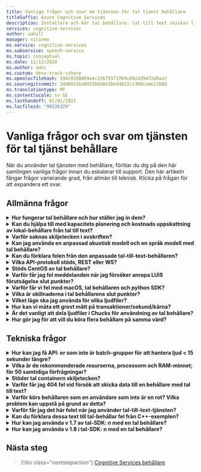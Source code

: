 ```yaml
---
title: Vanliga frågor och svar om tjänsten för tal tjänst behållare
titleSuffix: Azure Cognitive Services
description: Installera och kör tal behållare. tal till text skickar ljud strömmar till text i real tid som dina program, verktyg eller enheter kan använda eller Visa. Text till tal konverterar inmatad text till mänskligt syntetiskt tal.
services: cognitive-services
author: aahill
manager: nitinme
ms.service: cognitive-services
ms.subservice: speech-service
ms.topic: conceptual
ms.date: 11/12/2020
ms.author: aahi
ms.custom: devx-track-csharp
ms.openlocfilehash: 59429358469e4c236755f37b9c992439472d9aa7
ms.sourcegitcommit: 2dd0932ba9925b6d8e3be34822cc389cade21b0d
ms.translationtype: MT
ms.contentlocale: sv-SE
ms.lasthandoff: 02/01/2021
ms.locfileid: "99226329"
---
```

# <a name="speech-service-containers-frequently-asked-questions-faq"></a>Vanliga frågor och svar om tjänsten för tal tjänst behållare

När du använder tal tjänsten med behållare, förlitar du dig på den här samlingen vanliga frågor innan du eskalerar till support. Den här artikeln fångar frågor varierande grad, från allmän till teknisk. Klicka på frågan för att expandera ett svar.

## <a name="general-questions"></a>Allmänna frågor

<details>
<summary>
<b>Hur fungerar tal behållare och hur ställer jag in dem?</b>
</summary>

**Svar:** När du ställer in produktions klustret finns det flera saker att tänka på. För det första måste du konfigurera ett enskilt språk, flera behållare på samma dator, inte vara ett stort problem. Om det uppstår problem kan det vara ett maskin varu problem – så vi skulle först titta på resursen, det vill säga. Specifikationer för processor och minne.

Ta en stund, `ja-JP` behållare och den senaste modellen. Den akustiska modellen är den mest krävande delen av processor, medan språk modellen kräver mest minne. När vi har förbrukat användningen tar det cirka 0,6 CPU-kärnor för att bearbeta en enda tal-till-text-begäran när ljudet flödar i real tid (som från mikrofonen). Om du matar in ljud snabbare än i real tid (t. ex. från en fil) kan användningen vara dubbel (1,2 x kärnor). Under tiden är minnet som anges nedan operativ minne för avkodning av tal. Den tar *inte* hänsyn till den faktiska fulla storleken på språk modellen, som kommer att finnas i fil-cachen. För det här `ja-JP` är ytterligare 2 GB. för `en-US` , kan det vara mer (6-7 GB).

Om du har en dator där minnet är begränsade och du försöker distribuera flera språk, är det möjligt att filcachen är full och att operativ systemet tvingas att placera modeller i och ut. För en pågående avskrift, som kan vara katastrofal, och kan leda till långsammare och andra prestanda konsekvenser.

Dessutom förpaketerar vi körbara filer för datorer med instruktions uppsättningen [Avancerad Vector-anknytning (AVX2)](speech-container-howto.md#advanced-vector-extension-support) . En dator med AVX512-instruktionen kräver kodgenerering för det målet och start 10-behållare för 10 språk kan tillfälligt ha slut på processor kraft. Ett meddelande som det här visas i Docker-loggarna:

```console
2020-01-16 16:46:54.981118943 
[W:onnxruntime:Default, tvm_utils.cc:276 LoadTVMPackedFuncFromCache]
Cannot find Scan4_llvm__mcpu_skylake_avx512 in cache, using JIT...
```

Du kan ange antalet avkodare som du vill ha i en *enda* behållare med hjälp av `DECODER MAX_COUNT` variabeln. Vi bör därför börja med SKU (CPU/minne) och vi kan föreslå hur du får ut så mycket som möjligt. En bra utgångs punkt refererar till de rekommenderade värd datorernas resurs specifikationer.

<br>
</details>

<details>
<summary>
<b>Kan du hjälpa till med kapacitets planering och kostnads uppskattning av lokal-behållare från tal till text?</b>
</summary>

**Svar:** För container kapacitet i batch-bearbetnings läge kan varje avkodare hantera 2-3x i real tid, med två processor kärnor, för ett enda igenkännings resultat. Vi rekommenderar inte att du behåller fler än två samtidiga igenkänningar per behållar instans, men rekommenderar att du kör fler instanser av behållare för Tillförlitlighets-/tillgänglighets skäl, bakom en belastningsutjämnare.

Även om vi kan ha varje behållar instans som körs med fler avkodare. Vi kan till exempel konfigurera 7 avkodare per behållar instans på en åtta kärnor (på mer än 2x var), vilket ger 15x-genomflöde. Det finns en param `DECODER_MAX_COUNT` som är medveten om. För det extrema fallet uppstår Tillförlitlighets-och latens problem, och data flödet ökade avsevärt. För en mikrofon kommer den att vara i 1x real tid. Den övergripande användningen bör vara på ungefär en kärna för en enda igenkänning.

För scenario för bearbetning av 1 K timmar/dag i batchbearbetnings läge kan tre virtuella datorer hantera dem inom 24 timmar men inte garanterade. För att hantera insamling av insamlade dagar, redundans, uppdatering och för att ange lägsta säkerhets kopiering/BCP, rekommenderar vi 4-5 datorer i stället för 3 per kluster och med 2 kluster.

För maskin vara använder vi standard Azure VM `DS13_v2` som en referens (varje kärna måste vara 2,6 GHz eller bättre, med AVX2-instruktions uppsättningen aktive rad).

| Instans  | vCPU (s) | RAM    | Temp-lagring | Betala per användning med AHB | 1 års reserv med AHB (besparingar) | tre år reserverat med AHB (besparingar) |
|-----------|---------|--------|--------------|------------------------|-------------------------------------|--------------------------------------|
| `DS13 v2` | 8       | 56 GiB | 112 GiB      | $0.598/timme            | $0.3528/timme (~ 41%)                 | $0.2333/timme (~ 61%)                  |

Baserat på design referensen (två kluster på 5 virtuella datorer för att hantera 1 K timmar/dag ljud grupps bearbetning), blir 1 års maskin varu kostnad:

> 2 (kluster) * 5 (virtuella datorer per kluster) * $0.3528/timme * 365 (dagar) * 24 (timmar) = $31K/år

Vid mappning till en fysisk dator är en allmän uppskattning 1 vCPU = 1 fysisk processor kärna. I verkligheten är 1vCPU mer kraftfullare än en enda kärna.

För lokal kommer alla dessa ytterligare faktorer att komma i spel:

- På vilken typ den fysiska processorn är och hur många kärnor det är
- Hur många processorer som körs tillsammans i samma ruta/dator
- Hur virtuella datorer konfigureras
- Hur Hyper-Threading och multi-threading används
- Hur minnet delas
- Operativ systemet, osv.

Normalt är det inte lika bra som i Azure-miljön. När jag överväger andra kostnader är det en säker uppskattning som är 10 fysiska processor kärnor = 8 Azure-vCPU. Även om populära processorer bara har åtta kärnor. Med lokal distribution är kostnaden högre än att använda virtuella Azure-datorer. Överväg också avskrivnings takten.

Service kostnaden är samma som online tjänsten: $1/timme för tal till text. Tal service kostnaden är:

> $1 * 1000 * 365 = $365K

De underhålls kostnader som betalas ut till Microsoft beror på tjänst nivå och innehåll i tjänsten. Den är olika från $29.99/månad för grundläggande nivå till hundratals tusen om tjänsten är inblandad. Ett grovt tal är $300/timme för service/kvarhållning. Kostnad för personer ingår inte. Andra infrastruktur kostnader (till exempel lagring, nätverk och belastnings utjämning) ingår inte.

<br>
</details>

<details>
<summary>
<b>Varför saknas skiljetecken i avskriften?</b>
</summary>

**Svar:** `speech_recognition_language=<YOUR_LANGUAGE>` Ska konfigureras explicit i begäran om de använder en kol-klient.

Exempel:

```python
if not recognize_once(
    speechsdk.SpeechRecognizer(
        speech_config=speechsdk.SpeechConfig(
            endpoint=template.format("interactive"),
            speech_recognition_language="ja-JP"),
            audio_config=audio_config)):

    print("Failed interactive endpoint")
    exit(1)
```
Här är utdata:

```cmd
RECOGNIZED: SpeechRecognitionResult(
    result_id=2111117c8700404a84f521b7b805c4e7, 
    text="まだ早いまだ早いは猫である名前はまだないどこで生まれたかとんと見当を検討をなつかぬ。
    何でも薄暗いじめじめした所でながら泣いていた事だけは記憶している。
    まだは今ここで初めて人間と言うものを見た。
    しかも後で聞くと、それは書生という人間中で一番同額同額。",
    reason=ResultReason.RecognizedSpeech)
```

<br>
</details>

<details>
<summary>
<b>Kan jag använda en anpassad akustisk modell och en språk modell med tal behållare?</b>
</summary>

Vi kan för närvarande bara skicka ett modell-ID, antingen en anpassad språk modell eller en anpassad akustisk modell.

**Svar:** Beslutet att *inte* stödja både akustiska och språk modeller gjordes samtidigt. Detta gäller även tills en enhetlig identifierare har skapats för att minska API-avbrott. Därför stöds det tyvärr inte just nu.

<br>
</details>

<details>
<summary>
<b>Kan du förklara felen från den anpassade tal-till-text-behållaren?</b>
</summary>

**Fel 1:**

```cmd
Failed to fetch manifest: Status: 400 Bad Request Body:
{
    "code": "InvalidModel",
    "message": "The specified model is not supported for endpoint manifests."
}
```

**Svar 1:** Om du har utbildning med den senaste anpassade modellen stöder vi för närvarande inte det. Om du tränar med en äldre version bör det vara möjligt att använda. Vi arbetar fortfarande med att stödja de senaste versionerna.

I stort sett stöder inte de anpassade behållarna Halide eller ONNX akustiska akustiska modeller (som är standard i den anpassade utbildnings portalen). Detta beror på att anpassade modeller inte krypteras och att vi inte vill exponera ONNX-modeller, men språk modeller är fina. Kunden måste uttryckligen välja en äldre icke-ONNX modell för anpassad utbildning. Noggrannhet kommer inte att påverkas. Modell storleken kan vara större (med 100 MB).

> Support modell > 20190220 (v 4.5 Unified)

**Fel 2:**

```cmd
HTTPAPI result code = HTTPAPI_OK.
HTTP status code = 400.
Reason:  Synthesis failed.
StatusCode: InvalidArgument,
Details: Voice does not match.
```

**Svar 2:** Du måste ange rätt röst namn i begäran, vilket är Skift läges känsligt. Läs den fullständiga tjänst namns mappningen.

**Fel 3:**

```json
{
    "code": "InvalidProductId",
    "message": "The subscription SKU \"CognitiveServices.S0\" is not supported in this service instance."
}
```

**Svar 3:** Du Reed för att skapa en tal resurs, inte en Cognitive Services-resurs.


<br>
</details>

<details>
<summary>
<b>Vilka API-protokoll stöds, REST eller WS?</b>
</summary>

**Svar:** För tal-till-text-och anpassade tal-till-text-behållare stöder vi för närvarande endast WebSocket-baserat protokoll. SDK: n stöder bara anrop i WS men inte REST. Det finns en plan för att lägga till REST-support, men inte ETA för tillfället. Läs alltid den officiella dokumentationen i [fråga förutsägelse-slutpunkter](speech-container-howto.md#query-the-containers-prediction-endpoint).

<br>
</details>

<details>
<summary>
<b>Stöds CentOS av tal behållare?</b>
</summary>

**Svar:** CentOS 7 stöds inte av python SDK än, även om Ubuntu 19,04 inte stöds.

Python Speech SDK-paketet är tillgängligt för dessa operativsystem:
- **Windows** -x64 och x86
- **Mac** -MacOS X version 10,12 eller senare
- **Linux** -Ubuntu 16,04, Ubuntu 18,04, Debian 9 på x64

Mer information om installations miljön finns i [installations programmet för python-plattformen](quickstarts/setup-platform.md?pivots=programming-language-python). Ubuntu 18,04 är nu den rekommenderade versionen.

<br>
</details>

<details>
<summary>
<b>Varför får jag fel meddelanden när jag försöker anropa LUIS förutsägelse slut punkter?</b>
</summary>

Jag använder LUIS-behållaren i en IoT Edge distribution och försöker anropa LUIS förutsägelse-slutpunkten från en annan behållare. LUIS-behållaren lyssnar på port 5001 och den URL jag använder är följande:

```csharp
var luisEndpoint =
    $"ws://192.168.1.91:5001/luis/prediction/v3.0/apps/{luisAppId}/slots/production/predict";
var config = SpeechConfig.FromEndpoint(new Uri(luisEndpoint));
```

Felet jag får är:

```cmd
WebSocket Upgrade failed with HTTP status code: 404 SessionId: 3cfe2509ef4e49919e594abf639ccfeb
```

Jag ser begäran i LUIS-behållar loggarna och meddelandet som säger:

```cmd
The request path /luis//predict" does not match a supported file type.
```

Vad betyder detta? Vad saknas? Jag följer exemplet på tal-SDK: n [här](https://github.com/Azure-Samples/cognitive-services-speech-sdk). Scenariot är att vi identifierar ljudet direkt från PC-mikrofonen och försöker bestämma avsikten, baserat på LUIS-appen vi tränade. Det exempel jag länkade till gör exakt det. Och fungerar bra med den molnbaserade tjänsten LUIS. Genom att använda tal-SDK verkade du spara oss från att behöva göra ett separat explicit anrop till API: et för tal till text och sedan ett andra anrop till LUIS.

Allt jag försöker göra är att byta från scenariot med att använda LUIS i molnet för att använda LUIS-behållaren. Jag kan inte tänka på om tal-SDK fungerar för en sådan, men det fungerar inte för det andra.

**Svar:** Tal-SDK bör inte användas mot en LUIS-behållare. För att använda LUIS-behållaren ska LUIS SDK-eller LUIS-REST API användas. Tal-SDK ska användas mot en tal behållare.

Ett moln skiljer sig från en behållare. Ett moln kan bestå av flera aggregerade behållare (kallas ibland Micro-tjänster). Det finns därför en LUIS-behållare och det finns en tal behållare – två separata behållare. Tal behållaren är bara tal. LUIS-behållaren innehåller bara LUIS. I molnet, eftersom båda behållarna är kända för att distribueras och det är dåliga prestanda för en fjärran sluten klient att gå till molnet, gör tal, kom tillbaka och gå sedan till molnet igen och gör LUIS, vi tillhandahåller en funktion som gör att klienten kan gå till tal, stanna kvar i molnet, gå till LUIS och sedan gå tillbaka till klienten. Till och med i det här scenariot går tal-SDK: n till tal Cloud container med ljud och sedan talar tal Cloud container om till LUIS Cloud container med text. LUIS-behållaren har inget begrepp för att acceptera ljud (det skulle inte vara meningen för att LUIS-behållaren ska acceptera strömmande ljud-LUIS är en textbaserad tjänst). Med lokal, vi har ingen säkerhet för att våra kunder har distribuerat båda behållarna, vi förutsätter inte att dirigera mellan behållare i våra kunders lokaler, och om båda behållarna har distribuerats på lokal, med tanke på att de är mer lokala för klienten, är det inte ett krav att gå tillbaka till SR först, tillbaka till klienten och låta kunden ta den texten och gå till LUIS.

<br>
</details>

<details>
<summary>
<b>Varför får vi fel med macOS, tal behållaren och python SDK?</b>
</summary>

När vi skickar en *. wav* -fil som ska skrivas tillbaka kommer resultatet att bli tillbaka med:

```cmd
recognition is running....
Speech Recognition canceled: CancellationReason.Error
Error details: Timeout: no recognition result received.
When creating a websocket connection from the browser a test, we get:
wb = new WebSocket("ws://localhost:5000/speech/recognition/dictation/cognitiveservices/v1")
WebSocket
{
    url: "ws://localhost:5000/speech/recognition/dictation/cognitiveservices/v1",
    readyState: 0,
    bufferedAmount: 0,
    onopen: null,
    onerror: null,
    ...
}
```

Vi vet att WebSocket har kon figurer ATS korrekt.

**Svar:** I så fall, se [detta GitHub-problem](https://github.com/Azure-Samples/cognitive-services-speech-sdk/issues/310). Vi har ett arbete runt, som [föreslås här](https://github.com/Azure-Samples/cognitive-services-speech-sdk/issues/310#issuecomment-527542722).

Koldioxid som korrigeras detta i version 1,8.


<br>
</details>

<details>
<summary>
<b>Vilka är skillnaderna i tal behållarens slut punkter?</b>
</summary>

Kan du fylla i följande test mått, inklusive vilka funktioner som ska testas och hur du testar SDK och REST-API: er? Särskilt skillnader i "interaktiva" och "konversation", som jag inte ser från ett befintligt dokument/exempel.

| Slutpunkt                                                | Funktionellt test                                                   | SDK | REST-API |
|---------------------------------------------------------|-------------------------------------------------------------------|-----|----------|
| `/speech/synthesize/cognitiveservices/v1`               | Syntetisera text (text till tal)                                  |     | Ja      |
| `/speech/recognition/dictation/cognitiveservices/v1`    | Cognitive Services lokal Diktering v1 WebSocket-slutpunkt        | Ja | Inga       |
| `/speech/recognition/interactive/cognitiveservices/v1`  | Den Cognitive Services lokal interaktiva v1 WebSocket-slutpunkten  |     |          |
| `/speech/recognition/conversation/cognitiveservices/v1` | Kognitiva tjänster på lokal-konversation v1 WebSocket-slutpunkt |     |          |

**Svar:** Detta är en fusion av:
- Personer som försöker köra dikteringens slut punkt för behållare (jag är inte säker på hur de får den URL: en)
- Slut punkten för 1<sup>St</sup> -parten som är en i en behållare.
- Slut punkten för 1<sup>St</sup> -parten returnerar tal. fragment-meddelanden i stället för `speech.hypothesis` e-<sup></sup> postmeddelandena för att returnera slut punkten för slut punkterna för slutpunkten.
- Snabb starter alla använder `RecognizeOnce` (interaktivt läge)
- Kol har en kontroll att för `speech.fragment` meddelanden som kräver att de inte returneras i interaktivt läge.
- Kol som har utgångs punkt i versions utlösare (avslutar processen).

Lösningen är antingen växlad till att använda kontinuerlig igenkänning i koden eller (snabbare) ansluter till antingen de interaktiva eller kontinuerliga slut punkterna i behållaren.
För din kod ställer du in slut punkten till `host:port` /Speech/Recognition/Interactive/cognitiveservices/v1

För olika lägen, se tallägen – se nedan:

## <a name="speech-modes---interactive-conversation-dictation"></a>Tallägen – interaktiv, konversation, Diktering

[!INCLUDE [speech-modes](includes/speech-modes.md)]

Den rätta korrigeringen kommer med SDK 1,8, som har stöd för lokal (kommer att välja rätt slut punkt, så vi kommer inte att vara lägre än online tjänsten). Under tiden finns det ett exempel på kontinuerlig igenkänning, varför ska vi inte peka på det?

https://github.com/Azure-Samples/cognitive-services-speech-sdk/blob/6805d96bf69d9e95c9137fe129bc5d81e35f6309/samples/python/console/speech_sample.py#L196

<br>
</details>

<details>
<summary>
<b>Vilket läge ska jag använda för olika ljudfiler?</b>
</summary>

**Svar:** Här är en [snabb start med python](./get-started-speech-to-text.md?pivots=programming-language-python). Du kan hitta de andra språken som är länkade på webbplatsen för dokument.

Bara för att klargöra för interaktiva, konversationer och diktering, Det här är ett avancerat sätt att ange på vilket sätt tjänsten ska hantera talfunktionerna. För lokal-behållare måste vi tyvärr ange hela URI (eftersom den innehåller en lokal dator), så den här informationen läcker från abstraktionen. Vi samarbetar med SDK-teamet för att göra detta mer användbart i framtiden.

<br>
</details>

<details>
<summary>
<b>Hur kan vi mäta ett grovt mått på transaktioner/sekund/kärna?</b>
</summary>

**Svar:** Här följer några av de hårda siffror som förväntas från befintlig modell (kommer att ändras för den som vi kommer att leverera i GA):

- För filer visas begränsningen i tal-SDK: n i 2x. De första fem sekunderna ljudet begränsas inte. Avkodaren kan göra ungefär 3x i real tid. För detta är den totala processor användningen nära 2 kärnor för ett enda igenkännings resultat.
- För MIC är det klockan 1x real tid. Den övergripande användningen bör vara ungefär 1 kärna för en enda igenkänning.

Detta kan alla verifieras från Docker-loggarna. Vi har faktiskt dumpat raden med sessions-och fras-/uttryck-statistik och innehåller RTF-nummer.


<br>
</details>

<details>
<summary>
<b>Är det vanligt att dela ljudfiler i Chucks för användning av tal behållare?</b>
</summary>

Min nuvarande plan är att ta en befintlig ljudfil och dela upp den i 10 andra segment och skicka dem via behållaren. Är det ett acceptabelt scenario?  Finns det ett bättre sätt att bearbeta större ljudfiler med behållaren?

**Svar:** Använd bara tal-SDK och ge den filen. Varför måste du segmentera filen?


<br>
</details>

<details>
<summary>
<b>Hur gör jag för att vill du köra flera behållare på samma värd?</b>
</summary>

Dokumentet säger att du vill exponera en annan port, vilket jag gör, men LUIS-behållaren lyssnar fortfarande på port 5000?

**Svar:** Försök `-p <outside_unique_port>:5000` . Ett exempel är `-p 5001:5000`.


<br>
</details>

## <a name="technical-questions"></a>Tekniska frågor

<details>
<summary>
<b>Hur kan jag få API: er som inte är batch-grupper för att hantera ljud &lt; 15 sekunder längre?</b>
</summary>

**Svar:** `RecognizeOnce()` i interaktivt läge körs bara upp till 15 sekunders ljud, eftersom läget är avsett för tal kommando, där yttranden förväntas vara korta. Om du använder `StartContinuousRecognition()` för diktering eller konversation finns det ingen gräns på 15 sekunder.


<br>
</details>

<details>
<summary>
<b>Vilka är de rekommenderade resurserna, processorn och RAM-minnet; för 50 samtidiga förfrågningar?</b>
</summary>

Hur många samtidiga begär Anden kommer 4 kärnor, 4 GB RAM-referens? Om vi till exempel måste betjäna 50 samtidiga förfrågningar, hur många kärnor och RAM-minne rekommenderas?

**Svar:** I real tid `en-US` rekommenderar vi att du använder fler Docker-behållare utöver 6 samtidiga begär Anden. Den får Crazier bortom 16 kärnor och den blir icke-enhetlig, icke-enhetlig minnes åtkomst (NUMA)-nod känslig. I följande tabell beskrivs den lägsta och rekommenderade fördelningen av resurser för varje tal behållare.

# <a name="speech-to-text"></a>[Tal till text](#tab/stt)

| Container      | Minimum             | Rekommenderas         |
|----------------|---------------------|---------------------|
| Tal till text | 2 kärnor, 2 GB minne | 4 kärnor, 4 GB minne |

# <a name="custom-speech-to-text"></a>[Custom Speech till text](#tab/cstt)

| Container             | Minimum             | Rekommenderas         |
|-----------------------|---------------------|---------------------|
| Custom Speech till text | 2 kärnor, 2 GB minne | 4 kärnor, 4 GB minne |

# <a name="text-to-speech"></a>[Text till tal](#tab/tts)

| Container      | Minimum             | Rekommenderas         |
|----------------|---------------------|---------------------|
| Text till tal | 1 kärna, 2 GB minne | 2 kärnor, 3 GB minne |

# <a name="custom-text-to-speech"></a>[Anpassad text till tal](#tab/ctts)

| Container             | Minimum             | Rekommenderas         |
|-----------------------|---------------------|---------------------|
| Anpassad text till tal | 1 kärna, 2 GB minne | 2 kärnor, 3 GB minne |

**_

- Varje kärna måste vara minst 2,6 GHz eller snabbare.
- För filer är begränsningen i talet SDK, i 2x (de första 5 sekunderna ljudet är inte begränsat).
- Avkodaren kan utföra cirka 2 – tre gånger i real tid. För detta är den totala processor användningen nära två kärnor för ett enda igenkänning. Därför rekommenderar vi inte att du behåller fler än två aktiva anslutningar per behållar instans. Den yttersta sidan skulle vara att lagra 10 avkodare i 2x real tid på en åtta kärnor som `DS13_V2` . För container version 1,3 och senare finns det en param som du kan prova att ställa in `DECODER_MAX_COUNT=20` .
- För mikrofonen är den på 1x real tid. Den övergripande användningen bör vara på ungefär en kärna för en enda igenkänning.

Ta hänsyn till det totala antalet timmar av ljudet som du har. Om talet är stort, rekommenderar vi att du kör fler instanser av behållare, antingen i en enda ruta eller i flera rutor, bakom en belastningsutjämnare. Dirigering kan utföras med hjälp av Kubernetes (K8S) och Helm, eller med Docker Compose.

Som exempel, för att hantera 1000 timmar/24 timmar, har vi försökt konfigurera 3-4 virtuella datorer med 10 instanser/avkodare per virtuell dator.

<br>
</details>

<details>
<summary>
<b>Stöder tal containern skiljetecken?</b>
</summary>

_ *Svar:** vi har en redundansväxlingar som är tillgänglig i lokal-behållaren. Interpunktion är språk beroende och stöds inte för vissa språk, inklusive kinesiska och japanska.

Vi *har* stöd för implicit och grundläggande interpunktion för befintliga behållare, men är `off` som standard. Det innebär att du kan hämta `.` specialtecknet i ditt exempel, men inte på- `。` tecknen. För att aktivera den här implicita logiken är här ett exempel på hur du gör i python med vårt tal-SDK (det skulle vara detsamma på andra språk):

```python
speech_config.set_service_property(
    name='punctuation',
    value='implicit',
    channel=speechsdk.ServicePropertyChannel.UriQueryParameter
)
```

<br>
</details>

<details>
<summary>
<b>Varför får jag 404 fel vid försök att skicka data till en behållare med tal till text?</b>
</summary>

Här är ett exempel på ett HTTP-inlägg:

```http
POST /speech/recognition/conversation/cognitiveservices/v1?language=en-US&format=detailed HTTP/1.1
Accept: application/json;text/xml
Content-Type: audio/wav; codecs=audio/pcm; samplerate=16000
Transfer-Encoding: chunked
User-Agent: PostmanRuntime/7.18.0
Cache-Control: no-cache
Postman-Token: xxxxxx-xxxx-xxxx-xxxx-xxxxxxxxxxxx
Host: 10.0.75.2:5000
Accept-Encoding: gzip, deflate
Content-Length: 360044
Connection: keep-alive
HTTP/1.1 404 Not Found
Date: Tue, 22 Oct 2019 15:42:56 GMT
Server: Kestrel
Content-Length: 0
```

**Svar:** Vi stöder inte REST API i en "tal-till-text"-behållare, vi har bara stöd för WebSockets via talet SDK. Läs alltid den officiella dokumentationen i [fråga förutsägelse-slutpunkter](speech-container-howto.md#query-the-containers-prediction-endpoint).

<br>
</details>


<details>
<summary>
<b> Varför körs behållaren som en användare som inte är en rot? Vilka problem kan uppstå på grund av detta?</b>
</summary>

**Svar:** Observera att standard användaren i behållaren är en icke-rot användare. Detta ger skydd mot processer som hoppar över behållaren och hämtar eskalerade behörigheter på noden värd. Som standard gör vissa plattformar som OpenShift container Platform redan detta genom att köra behållare med ett godtyckligt tilldelat användar-ID. För dessa plattformar måste den icke-rot användaren ha behörighet att skriva till en externt mappad volym som kräver skrivningar. Till exempel en mapp för loggning eller en anpassad modell hämtnings mapp.
<br>
</details>

<details>
<summary>
<b>Varför får jag det här felet när jag använder tal-till-text-tjänsten?</b>
</summary>

```cmd
Error in STT call for file 9136835610040002161_413008000252496:
{
    "reason": "ResultReason.Canceled",
    "error_details": "Due to service inactivity the client buffer size exceeded. Resetting the buffer. SessionId: xxxxx..."
}
```

**Svar:** Detta inträffar vanligt vis när du matar in ljudet snabbare än genom att använda tal igenkännings behållaren. Klientens buffertar fyller upp och annulleringen utlöses. Du måste kontrol lera samtidigheten och RTF-filen där du skickar ljudet.

<br>
</details>

<details>
<summary>
<b>Kan du förklara dessa text till tal-behållar fel från C++-exemplen?</b>
</summary>

**Svar:** Om behållar versionen är äldre än 1,3 ska den här koden användas:

```cpp
const auto endpoint = "http://localhost:5000/speech/synthesize/cognitiveservices/v1";
auto config = SpeechConfig::FromEndpoint(endpoint);
auto synthesizer = SpeechSynthesizer::FromConfig(config);
auto result = synthesizer->SpeakTextAsync("{{{text1}}}").get();
```

Äldre behållare har inte den nödvändiga slut punkten för att kol ska fungera med `FromHost` API: et. Om de behållare som används för version 1,3 ska den här koden användas:

```cpp
const auto host = "http://localhost:5000";
auto config = SpeechConfig::FromHost(host);
config->SetSpeechSynthesisVoiceName(
    "Microsoft Server Speech Text to Speech Voice (en-US, AriaRUS)");
auto synthesizer = SpeechSynthesizer::FromConfig(config);
auto result = synthesizer->SpeakTextAsync("{{{text1}}}").get();
```

Nedan visas ett exempel på hur du använder `FromEndpoint` API: et:

```cpp
const auto endpoint = "http://localhost:5000/cognitiveservices/v1";
auto config = SpeechConfig::FromEndpoint(endpoint);
config->SetSpeechSynthesisVoiceName(
    "Microsoft Server Speech Text to Speech Voice (en-US, AriaRUS)");
auto synthesizer = SpeechSynthesizer::FromConfig(config);
auto result = synthesizer->SpeakTextAsync("{{{text2}}}").get();
```

 `SetSpeechSynthesisVoiceName`Funktionen anropas eftersom det krävs röst namnet för behållarna med en uppdaterad text till tal-motor.

<br>
</details>

<details>
<summary>
<b>Hur kan jag använda v 1.7 av tal-SDK: n med en tal behållare?</b>
</summary>

**Svar:** Det finns tre slut punkter i tal behållaren för olika användnings områden, de definieras som tallägen – se nedan:

## <a name="speech-modes"></a>Tallägen

[!INCLUDE [speech-modes](includes/speech-modes.md)]

De är av olika syfte och används på olika sätt.

Python- [exempel](https://github.com/Azure-Samples/cognitive-services-speech-sdk/blob/master/samples/python/console/speech_sample.py):
- För enkel igenkänning (interaktivt läge) med en anpassad slut punkt (det vill säga `SpeechConfig` med en slut punkt parameter), se `speech_recognize_once_from_file_with_custom_endpoint_parameters()` .
- För kontinuerlig igenkänning (konversations läge) och bara ändra för att använda en anpassad slut punkt som ovan, se `speech_recognize_continuous_from_file()` .
- Om du vill aktivera diktering i exempel som ovan (endast om du verkligen behöver det), högerklickar du efter att du `speech_config` har skapat, lagt till kod `speech_config.enable_dictation()` .

I C# för att aktivera diktering anropar du `SpeechConfig.EnableDictation()` funktionen.

### <a name="fromendpoint-apis"></a>`FromEndpoint` N
| Språk | API-information |
|----------|:------------|
| C++ | <a href="https://docs.microsoft.com/cpp/cognitive-services/speech/speechconfig#fromendpoint" target="_blank">`SpeechConfig::FromEndpoint` <span class="docon docon-navigate-external x-hidden-focus"></span></a> |
| C# | <a href="https://docs.microsoft.com/dotnet/api/microsoft.cognitiveservices.speech.speechconfig.fromendpoint?view=azure-dotnet" target="_blank">`SpeechConfig.FromEndpoint` <span class="docon docon-navigate-external x-hidden-focus"></span></a> |
| Java | <a href="https://docs.microsoft.com/java/api/com.microsoft.cognitiveservices.speech.speechconfig.fromendpoint" target="_blank">`SpeechConfig.fromendpoint` <span class="docon docon-navigate-external x-hidden-focus"></span></a> |
| Objective-C | <a href="https://docs.microsoft.com/objectivec/cognitive-services/speech/spxspeechconfiguration#initwithendpoint" target="_blank">`SPXSpeechConfiguration:initWithEndpoint;` <span class="docon docon-navigate-external x-hidden-focus"></span></a> |
| Python | <a href="https://docs.microsoft.com/python/api/azure-cognitiveservices-speech/azure.cognitiveservices.speech.speechconfig?view=azure-python" target="_blank">`SpeechConfig;` <span class="docon docon-navigate-external x-hidden-focus"></span></a> |
| JavaScript | Stöds inte för närvarande eller är inte planerat. |

<br>
</details>

<details>
<summary>
<b>Hur kan jag använda v 1.8 i tal-SDK: n med en tal behållare?</b>
</summary>

**Svar:** Det finns ett nytt `FromHost` API. Detta ersätter eller ändrar inte några befintliga API: er. Det lägger bara till ett alternativt sätt att skapa en tal konfiguration med hjälp av en anpassad värd.

### <a name="fromhost-apis"></a>`FromHost` N

| Språk | API-information |
|--|:-|
| C# | <a href="https://docs.microsoft.com/dotnet/api/microsoft.cognitiveservices.speech.speechconfig.fromhost?view=azure-dotnet" target="_blank">`SpeechConfig.FromHost` <span class="docon docon-navigate-external x-hidden-focus"></span></a> |
| C++ | <a href="https://docs.microsoft.com/cpp/cognitive-services/speech/speechconfig#fromhost" target="_blank">`SpeechConfig::FromHost` <span class="docon docon-navigate-external x-hidden-focus"></span></a> |
| Java | <a href="https://docs.microsoft.com/java/api/com.microsoft.cognitiveservices.speech.speechconfig.fromhost" target="_blank">`SpeechConfig.fromHost` <span class="docon docon-navigate-external x-hidden-focus"></span></a> |
| Objective-C | <a href="https://docs.microsoft.com/objectivec/cognitive-services/speech/spxspeechconfiguration#initwithhost" target="_blank">`SPXSpeechConfiguration:initWithHost;` <span class="docon docon-navigate-external x-hidden-focus"></span></a> |
| Python | <a href="https://docs.microsoft.com/python/api/azure-cognitiveservices-speech/azure.cognitiveservices.speech.speechconfig?view=azure-python" target="_blank">`SpeechConfig;` <span class="docon docon-navigate-external x-hidden-focus"></span></a> |
| JavaScript | Stöds för närvarande inte |

> Parametrar: Host (obligatorisk), prenumerations nyckel (valfritt, om du kan använda tjänsten utan den).

Formatet för värden är `protocol://hostname:port` där `:port` är det valfria (se nedan):
- Om behållaren körs lokalt är värd namnet `localhost` .
- Om behållaren körs på en fjärrserver använder du värd namnet eller IPv4-adressen för den servern.

Värd parameter exempel för tal till text:
- `ws://localhost:5000` -osäker anslutning till en lokal behållare med port 5000
- `ws://some.host.com:5000` -osäker anslutning till en behållare som körs på en fjärrserver

Python-exempel från ovan, men Använd `host` parameter i stället för `endpoint` :

```python
speech_config = speechsdk.SpeechConfig(host="ws://localhost:5000")
```

<br>
</details>

## <a name="next-steps"></a>Nästa steg

> [!div class="nextstepaction"]
> [Cognitive Services behållare](speech-container-howto.md)
